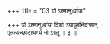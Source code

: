 +++
title = "03 यो ऽस्मानूर्ध्वाया"

+++
यो ऽस्मानूर्ध्वाया दिशो ऽघायुरभिदासात् ।  
एतत्सर्च्छादश्मवर्म नो ऽस्तु ॥ ३ ॥